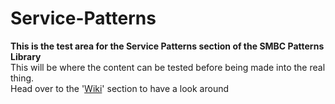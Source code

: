 # Service-Patterns
**This is the test area for the Service Patterns section of the SMBC Patterns Library**
<br>
This will be where the content can be tested before being made into the real thing.
<br>
Head over to the '[Wiki](https://github.com/kieran-spruce/Service-Patterns/wiki)' section to have a look around

